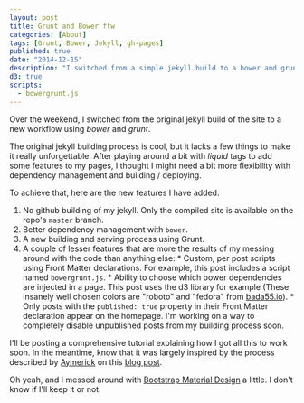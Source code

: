 ```yaml
---
layout: post
title: Grunt and Bower ftw
categories: [About]
tags: [Grunt, Bower, Jekyll, gh-pages]
published: true
date: "2014-12-15"
description: "I switched from a simple jekyll build to a bower and grunt workflow"
d3: true
scripts:
  - bowergrunt.js
---
```


<p class="message">Over the weekend, I switched from the original jekyll build of the site to a new workflow using <em>bower</em> and <em>grunt</em>.</p>

The original jekyll building process is cool, but it lacks a few things to make it really unforgettable. After playing around a bit with *liquid* tags to add some features to my pages, I thought I might need a bit more flexibility with dependency management and building / deploying.

To achieve that, here are the new features I have added:

  1. No github building of my jekyll. Only the compiled site is available on the repo's `master` branch.
  1. Better dependency management with `bower`.
  1. A new building and serving process using Grunt.
  1. A couple of lesser features that are more the results of my messing around with the code than anything else:
    * Custom, per post scripts using Front Matter declarations. For example, this post includes a script named `bowergrunt.js`.
    * Ability to choose which bower dependencies are injected in a page. This post uses the <span data-d3="1">d3</span> <span data-d3="2">library</span> for example (These insanely well chosen colors are "roboto" and "fedora" from [bada55.io](http://www.bada55.io)).
    * Only posts with the `published: true` property in their Front Matter declaration appear on the homepage. I'm working on a way to completely disable unpublished posts from my building process soon.


I'll be posting a comprehensive tutorial explaining how I got all this to work soon. In the meantime, know that it was largely inspired by the process described by [Aymerick](http://www.aymerick.com) on this [blog post](http://www.aymerick.com/2014/07/22/jekyll-github-pages-bower-bootstrap.html).

Oh yeah, and I messed around with [Bootstrap Material Design](http://fezvrasta.github.io/bootstrap-material-design/) a little. I don't know if I'll keep it or not.